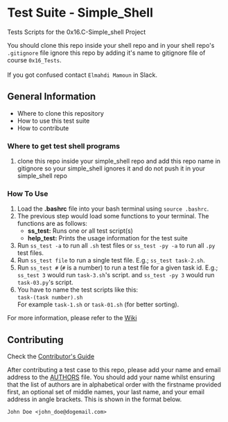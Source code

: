 # Test Suite - Simple_Shell

Tests Scripts for the 0x16.C-Simple_shell Project

You should clone this repo inside your shell repo and in your shell repo's `.gitignore` file ignore this repo by adding it's name to gitignore file of course `0x16_Tests`.
<br/>
<br/>
If you got confused contact `Elmahdi Mamoun` in Slack.

## General Information

 - Where to clone this repository
 - How to use this test suite
 - How to contribute

### Where to get test shell programs

1. clone this repo inside your simple_shell repo and add this repo name in gitignore so your simple_shell ignores it and do not push it in your simple_shell repo

### How To Use

1. Load the **.bashrc** file into your bash terminal using `source .bashrc`.
2. The previous step would load some functions to your terminal. The functions are as follows:<br/>
   + **ss_test:** Runs one or all test script(s)
   + **help_test:** Prints the usage information for the test suite
3. Run `ss_test -a` to run all `.sh` test files or `ss_test -py -a` to run all `.py` test files.
4. Run `ss_test file` to run a single test file. E.g.; `ss_test task-2.sh`.
5. Run `ss_test #` (`#` is a number) to run a test file for a given task id. E.g.; `ss_test 3` would run `task-3.sh`'s script. and `ss_test -py 3` would run `task-03.py`'s script.
6. You have to name the test scripts like this: <br/>`task-(task number).sh`<br/>For example `task-1.sh` or `task-01.sh` (for better sorting).

For more information, please refer to the [Wiki](https://github.com/Elmahdi1962/0x16_Tests/wiki)

## Contributing

Check the [Contributor's Guide](https://github.com/Elmahdi1962/0x16_Tests/blob/master/CONTRIBUTING.md)

After contributing a test case to this repo, please add your name and email address to the [AUTHORS](AUTHORS) file. You should add your name whilst ensuring that the list of authors are in alphabetical order with the firstname provided first, an optional set of middle names, your last name, and your email address in angle brackets. This is shown in the format below.

```
John Doe <john_doe@dogemail.com>
```
